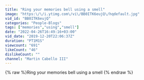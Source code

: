 ```yaml
---
title: "Ring your memories bell using a smell"
image: "https:\/\/i.ytimg.com\/vi\/BB0ITK6eujQ\/hqdefault.jpg"
vid_id: "BB0ITK6eujQ"
categories: "People-Blogs"
tags: ["memories","using","smell"]
date: "2022-04-26T16:49:16+03:00"
vid_date: "2019-12-20T22:06:37Z"
duration: "PT1M1S"
viewcount: "691"
likeCount: "46"
dislikeCount: ""
channel: "Martin Cabello III"
---
```

{% raw %}Ring your memories bell using a smell {% endraw %}
